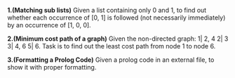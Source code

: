 **1.(Matching sub lists)**
 Given a list containing only 0 and 1, to find out whether each occurrence of [0, 1] is followed (not necessarily immediately) by an occurrence of [1, 0, 0]. 

**2.(Minimum cost path of a graph)**
 Given the non-directed graph:
	1| 2, 4
	2| 3
	3| 4, 6
	5| 6.
Task is to find out the least cost path from node 1 to node 6. 

**3.(Formatting a Prolog Code)**
 Given a prolog code in an external file, to show it with proper formatting.